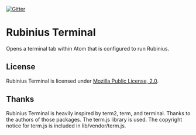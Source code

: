 [![Gitter](https://badges.gitter.im/Join%20Chat.svg)](https://gitter.im/rubinius/atom-rubinius-terminal)

# Rubinius Terminal

Opens a terminal tab within Atom that is configured to run Rubinius.

## License

Rubinius Terminal is licensed under [Mozilla Public License, 2.0](https://www.mozilla.org/MPL/2.0/).

## Thanks

Rubinius Terminal is heavily inspired by term2, term, and terminal. Thanks to the authors of those packages. The term.js library is used. The copyright notice for term.js is included in lib/vendor/term.js.
